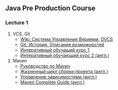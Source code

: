 ## Java Pre Production Course

### Lecture 1
1. VCS, Git
   * [Wiki: Система Управления Вериями.](https://ru.wikipedia.org/wiki/%D0%A1%D0%B8%D1%81%D1%82%D0%B5%D0%BC%D0%B0_%D1%83%D0%BF%D1%80%D0%B0%D0%B2%D0%BB%D0%B5%D0%BD%D0%B8%D1%8F_%D0%B2%D0%B5%D1%80%D1%81%D0%B8%D1%8F%D0%BC%D0%B8)
    [DVCS](https://ru.wikipedia.org/wiki/%D0%A1%D0%B8%D1%81%D1%82%D0%B5%D0%BC%D0%B0_%D1%83%D0%BF%D1%80%D0%B0%D0%B2%D0%BB%D0%B5%D0%BD%D0%B8%D1%8F_%D0%B2%D0%B5%D1%80%D1%81%D0%B8%D1%8F%D0%BC%D0%B8#.D0.A0.D0.B0.D1.81.D0.BF.D1.80.D0.B5.D0.B4.D0.B5.D0.BB.D1.91.D0.BD.D0.BD.D1.8B.D0.B5_.D1.81.D0.B8.D1.81.D1.82.D0.B5.D0.BC.D1.8B_.D1.83.D0.BF.D1.80.D0.B0.D0.B2.D0.BB.D0.B5.D0.BD.D0.B8.D1.8F_.D0.B2.D0.B5.D1.80.D1.81.D0.B8.D1.8F.D0.BC.D0.B8)
   * [Git. История. Описание возможностей](http://zzet.org/git/learning/undev/coursify/2014/02/09/lection-1-git-course-undev.html)
   * [Интеративный обучащий курс 1](http://learngitbranching.js.org/)
   * [Интеративный обучающий курс 2 (англ.)](https://try.github.io/levels/1/challenges/1)
2. Maven
   * [Руководство по Maven](http://www.apache-maven.ru/index.html)
   * [Жизненный цикл сборки проекта (англ.)](http://www.apache-maven.ru/index.html)
   * [Управление зависимостями (англ.)](http://maven.apache.org/guides/introduction/introduction-to-dependency-mechanism.html)
   * [Maven Complete Guide (англ.)](http://books.sonatype.com/mvnref-book/reference/index.html)